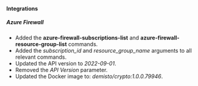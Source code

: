 
#### Integrations

##### Azure Firewall

- Added the **azure-firewall-subscriptions-list** and **azure-firewall-resource-group-list** commands.
- Added the *subscription_id* and *resource_group_name* arguments to all relevant commands.
- Updated the API version to *2022-09-01*.
- Removed the *API Version* parameter.
- Updated the Docker image to: *demisto/crypto:1.0.0.79946*.
